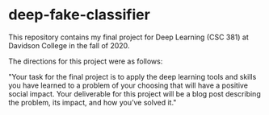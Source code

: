 # deep-fake-classifier

This repository contains my final project for Deep Learning (CSC 381) at Davidson College in the fall of 2020. 

The directions for this project were as follows:

  "Your task for the final project is to apply the deep learning tools and skills you have learned
  to a problem of your choosing that will have a positive social impact. Your deliverable for
  this project will be a blog post describing the problem, its impact, and how you’ve solved it."

